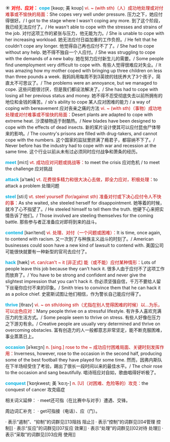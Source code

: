 ☀ <font color="red">**对付、应对：**</font>
<font color="sky blue">**cope**</font> [kəʊp; 美 koʊp]
<font color="#c00000">vi. ~ (with sth)（人）成功地处理或对付难事或不愉快的局面：</font>She copes very well under pressure. 压力之下，她应付得很好。/ I got to the stage where I wasn't coping any more. 到了这个阶段，我已经无法应付了。/ He wasn't able to cope with the stresses and strains of the job. 对付这项工作的紧张与压力，他无能为力。/ She is unable to cope with her increasing workload. 她无法应付日益加重的工作负担。/ He felt that he couldn't cope any longer. 他觉得自己再也应付不了了。/ She had to cope without any help. 她不得不独自一个人应付。/ She was struggling to cope with the demands of a new baby. 她在努力应付新生儿的需要。/ Some people find unemployment very difficult to cope with. 有些人觉得很难应对失业。/ It was amazing how my mother coped with bringing up three children on less than three pounds a week. 我妈妈用每周不到3英镑的钱抚养大了3个孩子，简直太不可思议了。/ The problems were an annoyance, but we managed to cope. 这些问题很讨厌，但是我们都设法解决了。/ She has had to cope with losing all her previous status and money. 她不得不忍受彻底失去以前所拥有的地位和金钱的痛苦。/ sb's ability to cope 某人应对困难的能力 / a way of coping with bereavement 应对丧亲之痛的方法 <font color="#c00000">vi. ~ (with sth)（事物）成功地处理或对付难事或不愉快的局面：</font>Desert plants are adapted to cope with extreme heat. 沙漠植物适于耐酷热。/ New blades have been designed to cope with the effects of dead insects. 新的桨片设计使其可以应付昆虫尸体带来的影响。/ The country's prisons are filled with drug-takers, and cannot cope with the numbers. 这个国家的监狱里挤满了瘾君子，都容纳不下了。/ Never before has the industry had to cope with war and recession at the same time. 这个行业以前从未有过必须同时应付战争和萧条的经历。

<font color="sky blue">**meet**</font> [mi:t] 
<font color="#c00000">vt. 成功应对问题或挑战等：</font>to meet the crisis 应对危机 / to meet the challenge 应对挑战

<font color="sky blue">**attack**</font> [ə'tæk] 
<font color="#c00000">vt. 花费很多精力和很大决心去做，即全力应对，积极处理：</font>to attack a problem 处理问题

<font color="sky blue">**steel**</font> [sti:l] 
<font color="#c00000">vt. steel yourself (for/against sth) 准备对付或下决心应付令人不快的事：</font>As she waited, she steeled herself for disappointment. 她等着的时候，就冷了心不指望了。/ He steeled himself to tell them the truth. 他硬下心来把实情告诉了他们。/ Those involved are steeling themselves for the coming battle. 那些参与者正准备应对即将到来的战斗。
           
<font color="sky blue">**contend**</font> [kənˈtend]
<font color="#c00000">vi. 处理、对付（一个问题或困难）：</font>It is time, once again, to contend with racism. 又一次到了与种族主义战斗的时刻了。/ American businesses could soon have a new kind of lawsuit to contend with. 美国公司可能很快就要有一种新型的官司去应付了。           

<font color="sky blue">**hack**</font> [hæk]
<font color="#c00000">vt. can/can't ~ it [非正式] 能（或不能）应付某种情形：</font>Lots of people leave this job because they can't hack it. 很多人由于应付不了这项工作而放弃了。/ You have to be strong and confident and never give the slightest impression that you can't hack it. 你必须坚强自信，千万不要给人留下丝毫你应付不来的印象。/ Smith tries to convince them that he can hack it as a police chief. 史密斯试图让他们相信，作为警长自己能应付得了。
          
<font color="sky blue">**thrive**</font> [θraɪv]
<font color="#c00000">vi. ~ on sth/doing sth（尤指在别人觉得困难的时候）以…为乐，可以出色应对：</font>Many people thrive on a stressful lifestyle. 有许多人喜欢充满压力的生活方式。/ Some people seem to thrive on stress. 有些人好像在压力之下游刃有余。/ Creative people are usually very determined and thrive on overcoming obstacles. 富有创造力的人一般都意志非常坚定，能不断克服困难，事业蒸蒸日上。
           
<font color="sky blue">**occasion**</font> [əˈkeɪʒn]
<font color="#c00000">n. [sing.] rose to the ~ 成功应付困难局面、关键时刻发挥作用：</font>Inverness, however, rose to the occasion in the second half, producing some of the best football they have played for some time. 然而，因弗内斯队在下半场经受住了考验，踢出了很长一段时间以来的最佳水平。/ The choir rose to the occasion and sang beautifully. 唱诗班应对自如，歌曲唱得好听极了。
           
<font color="sky blue">**conquest**</font> [ˈkɒŋkwest; 美 ˈkɑ:ŋ-]
<font color="#c00000">n. [U]（对困难、危险等的）攻克：</font>the conquest of cancer 攻克癌症

相关词义延伸：
· meet还可指（在比赛中与对手）遭遇、交锋。

周边词汇补充：
· get可指接（电话）、应（门）。

· 表示“遏制”、“抑制”的词群见[[13阻挡 阻止]]
· 表示“控制”的词群见[[04管理 控制]]
· 表示“反应”的词群见[[07反应 效果]]
· 表示“处理”的词群见[[02对待 处理]]
· 表示“采取”的词群见[[03应用 使用]]
